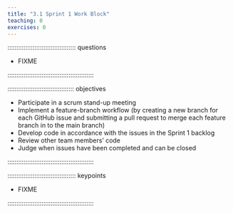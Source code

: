```yaml
---
title: "3.1 Sprint 1 Work Block"
teaching: 0
exercises: 0
---
```


:::::::::::::::::::::::::::::::::::::: questions 

- FIXME

::::::::::::::::::::::::::::::::::::::::::::::::

::::::::::::::::::::::::::::::::::::: objectives

- Participate in a scrum stand-up meeting
- Implement a feature-branch workflow (by creating a new branch for each GitHub issue and submitting a pull request to merge each feature branch in to the main branch)
- Develop code in accordance with the issues in the Sprint 1 backlog
- Review other team members’ code
- Judge when issues have been completed and can be closed

::::::::::::::::::::::::::::::::::::::::::::::::

:::::::::::::::::::::::::::::::::::::: keypoints

- FIXME

::::::::::::::::::::::::::::::::::::::::::::::::